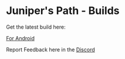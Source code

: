 # Juniper's Path - Builds

Get the latest build here:

[For Android](https://raw.githubusercontent.com/karstenwinter/JunipersPathBuilds/main/JunipersPathDemo.apk)

Report Feedback here in the [Discord](https://discord.gg/PHXRWVf)

<!--
[For Windows](https://raw.githubusercontent.com/karstenwinter/JunipersPathBuilds/main/JunipersPathDemo.zip)
-->